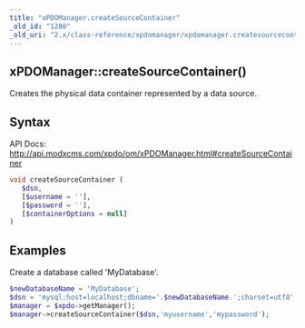 ```yaml
---
title: "xPDOManager.createSourceContainer"
_old_id: "1280"
_old_uri: "2.x/class-reference/xpdomanager/xpdomanager.createsourcecontainer"
---
```


## xPDOManager::createSourceContainer()

Creates the physical data container represented by a data source.

## Syntax

API Docs: <http://api.modxcms.com/xpdo/om/xPDOManager.html#createSourceContainer>

``` php 
void createSourceContainer (
   $dsn,
   [$username = ''],
   [$password = ''], 
   [$containerOptions = null]
)
```

## Examples

Create a database called 'MyDatabase'.

``` php 
$newDatabaseName = 'MyDatabase';
$dsn = 'mysql:host=localhost;dbname='.$newDatabaseName.';charset=utf8';
$manager = $xpdo->getManager();
$manager->createSourceContainer($dsn,'myusername','mypassword');
```